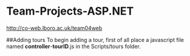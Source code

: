 Team-Projects-ASP.NET
=====================
http://co-web.lboro.ac.uk/team04web

##Adding tours
To begin adding a tour, first of all place a javascript file named **controller**-**tourID**.js in the Scripts/tours folder.
